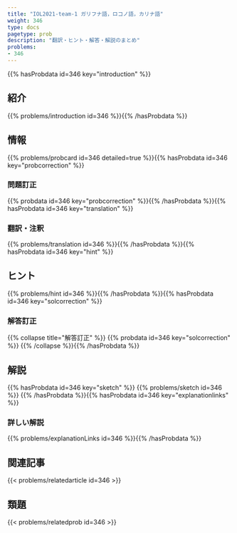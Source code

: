 ```yaml
---
title: "IOL2021-team-1 ガリフナ語，ロコノ語，カリナ語"
weight: 346
type: docs
pagetype: prob
description: "翻訳・ヒント・解答・解説のまとめ"
problems: 
- 346
---
```


{{% hasProbdata id=346 key="introduction" %}}

## 紹介

{{% problems/introduction id=346 %}}{{% /hasProbdata %}}

## 情報

{{% problems/probcard id=346 detailed=true %}}{{% hasProbdata id=346 key="probcorrection" %}}

### 問題訂正

{{% probdata id=346 key="probcorrection" %}}{{% /hasProbdata %}}{{% hasProbdata id=346 key="translation" %}}

### 翻訳・注釈

{{% problems/translation id=346 %}}{{% /hasProbdata %}}{{% hasProbdata id=346 key="hint" %}}

## ヒント

{{% problems/hint id=346 %}}{{% /hasProbdata %}}{{% hasProbdata id=346 key="solcorrection" %}}

### 解答訂正

{{% collapse title="解答訂正" %}}
{{% probdata id=346 key="solcorrection" %}}
{{% /collapse %}}{{% /hasProbdata %}}

## 解説

{{% hasProbdata id=346 key="sketch" %}}
{{% problems/sketch id=346 %}}
{{% /hasProbdata %}}{{% hasProbdata id=346 key="explanationlinks" %}}

### 詳しい解説

{{% problems/explanationLinks id=346 %}}{{% /hasProbdata %}}

## 関連記事

{{< problems/relatedarticle id=346 >}}

## 類題

{{< problems/relatedprob id=346 >}}
